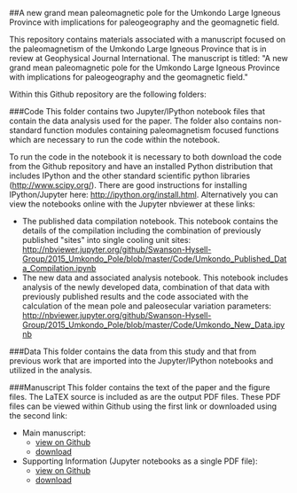 ##A new grand mean paleomagnetic pole for the Umkondo Large Igneous Province with implications for paleogeography and the geomagnetic field.

This repository contains materials associated with a manuscript focused on the paleomagnetism of the Umkondo Large Igneous Province that is in review at Geophysical Journal International. The manuscript is titled: "A new grand mean paleomagnetic pole for the Umkondo Large Igneous Province with implications for paleogeography and the geomagnetic field."

Within this Github repository are the following folders:

###Code
This folder contains two Jupyter/IPython notebook files that contain the data analysis used for the paper. The folder also contains non-standard function modules containing paleomagnetism focused functions which are necessary to run the code within the notebook.

To run the code in the notebook it is necessary to both download the code from the Github repository and have an installed Python distribution that includes IPython and the other standard scientific python libraries (http://www.scipy.org/). There are good instructions for installing IPython/Jupyter here: http://ipython.org/install.html. Alternatively you can view the notebooks online with the Jupyter nbviewer at these links:

* The published data compilation notebook. This notebook contains the details of the compilation including the combination of previously published "sites" into single cooling unit sites: http://nbviewer.jupyter.org/github/Swanson-Hysell-Group/2015_Umkondo_Pole/blob/master/Code/Umkondo_Published_Data_Compilation.ipynb
* The new data and associated analysis notebook. This notebook includes analysis of the newly developed data, combination of that data with previously published results and the code associated with the calculation of the mean pole and paleosecular variation parameters: http://nbviewer.jupyter.org/github/Swanson-Hysell-Group/2015_Umkondo_Pole/blob/master/Code/Umkondo_New_Data.ipynb

###Data
This folder contains the data from this study and that from previous work that are imported into the Jupyter/IPython notebooks and utilized in the analysis.

###Manuscript
This folder contains the text of the paper and the figure files. The LaTEX source is included as are the output PDF files. These PDF files can be viewed within Github using the first link or downloaded using the second link:

* Main manuscript:
  - [view on Github](https://github.com/Swanson-Hysell-Group/2015_Umkondo_Pole/blob/master/Manuscript/Umkondo2015.pdf)
  - [download](https://github.com/Swanson-Hysell-Group/2015_Umkondo_Pole/raw/master/Manuscript/Umkondo2015.pdf)
* Supporting Information (Jupyter notebooks as a single PDF file):
  - [view on Github](https://github.com/Swanson-Hysell-Group/2015_Umkondo_Pole/blob/master/Manuscript/Supporting_Information_Files/Umkondo2015_supplemental.pdf)
  - [download](https://github.com/Swanson-Hysell-Group/2015_Umkondo_Pole/raw/master/Manuscript/Supporting_Information_Files/Umkondo2015_supplemental.pdf)
